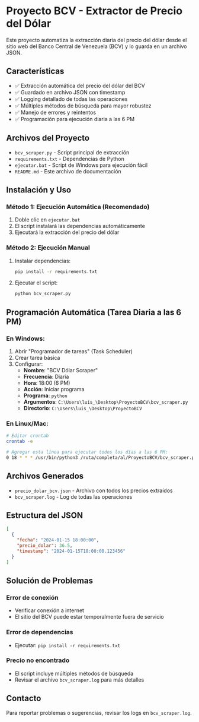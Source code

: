 # Proyecto BCV - Extractor de Precio del Dólar

Este proyecto automatiza la extracción diaria del precio del dólar desde el sitio web del Banco Central de Venezuela (BCV) y lo guarda en un archivo JSON.

## Características

- ✅ Extracción automática del precio del dólar del BCV
- ✅ Guardado en archivo JSON con timestamp
- ✅ Logging detallado de todas las operaciones
- ✅ Múltiples métodos de búsqueda para mayor robustez
- ✅ Manejo de errores y reintentos
- ✅ Programación para ejecución diaria a las 6 PM

## Archivos del Proyecto

- `bcv_scraper.py` - Script principal de extracción
- `requirements.txt` - Dependencias de Python
- `ejecutar.bat` - Script de Windows para ejecución fácil
- `README.md` - Este archivo de documentación

## Instalación y Uso

### Método 1: Ejecución Automática (Recomendado)
1. Doble clic en `ejecutar.bat`
2. El script instalará las dependencias automáticamente
3. Ejecutará la extracción del precio del dólar

### Método 2: Ejecución Manual
1. Instalar dependencias:
   ```bash
   pip install -r requirements.txt
   ```

2. Ejecutar el script:
   ```bash
   python bcv_scraper.py
   ```

## Programación Automática (Tarea Diaria a las 6 PM)

### En Windows:
1. Abrir "Programador de tareas" (Task Scheduler)
2. Crear tarea básica
3. Configurar:
   - **Nombre**: "BCV Dólar Scraper"
   - **Frecuencia**: Diaria
   - **Hora**: 18:00 (6 PM)
   - **Acción**: Iniciar programa
   - **Programa**: `python`
   - **Argumentos**: `C:\Users\luis_\Desktop\ProyectoBCV\bcv_scraper.py`
   - **Directorio**: `C:\Users\luis_\Desktop\ProyectoBCV`

### En Linux/Mac:
```bash
# Editar crontab
crontab -e

# Agregar esta línea para ejecutar todos los días a las 6 PM:
0 18 * * * /usr/bin/python3 /ruta/completa/al/ProyectoBCV/bcv_scraper.py
```

## Archivos Generados

- `precio_dolar_bcv.json` - Archivo con todos los precios extraídos
- `bcv_scraper.log` - Log de todas las operaciones

## Estructura del JSON

```json
[
  {
    "fecha": "2024-01-15 18:00:00",
    "precio_dolar": 36.5,
    "timestamp": "2024-01-15T18:00:00.123456"
  }
]
```

## Solución de Problemas

### Error de conexión
- Verificar conexión a internet
- El sitio del BCV puede estar temporalmente fuera de servicio

### Error de dependencias
- Ejecutar: `pip install -r requirements.txt`

### Precio no encontrado
- El script incluye múltiples métodos de búsqueda
- Revisar el archivo `bcv_scraper.log` para más detalles

## Contacto

Para reportar problemas o sugerencias, revisar los logs en `bcv_scraper.log`.
